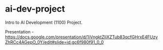 # ai-dev-project
Intro to AI Development (1100) Project.

Presentation - https://docs.google.com/presentation/d/1iVngktZIiXZTub83qcfGHrxE4FUzyZhRCc4AGepO_0Y/edit#slide=id.gc6f980f91_0_0
